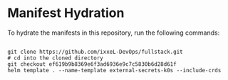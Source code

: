 
# Manifest Hydration

To hydrate the manifests in this repository, run the following commands:

```shell

git clone https://github.com/ixxeL-DevOps/fullstack.git
# cd into the cloned directory
git checkout ef619b9b8369e6f3ad6936e9c7c5830b6d28d61f
helm template . --name-template external-secrets-k0s --include-crds
```